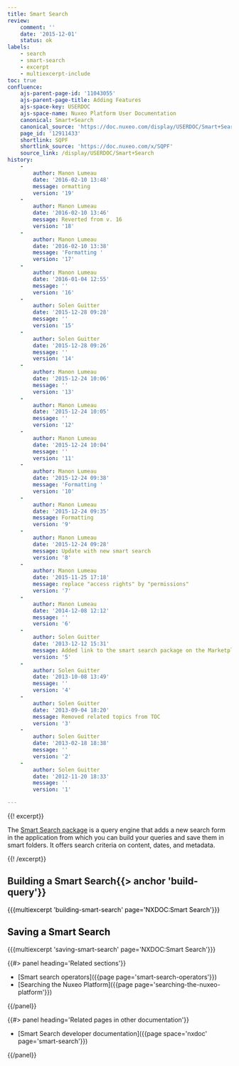 ```yaml
---
title: Smart Search
review:
    comment: ''
    date: '2015-12-01'
    status: ok
labels:
    - search
    - smart-search
    - excerpt
    - multiexcerpt-include
toc: true
confluence:
    ajs-parent-page-id: '11043055'
    ajs-parent-page-title: Adding Features
    ajs-space-key: USERDOC
    ajs-space-name: Nuxeo Platform User Documentation
    canonical: Smart+Search
    canonical_source: 'https://doc.nuxeo.com/display/USERDOC/Smart+Search'
    page_id: '12911433'
    shortlink: SQPF
    shortlink_source: 'https://doc.nuxeo.com/x/SQPF'
    source_link: /display/USERDOC/Smart+Search
history:
    - 
        author: Manon Lumeau
        date: '2016-02-10 13:48'
        message: ormatting
        version: '19'
    - 
        author: Manon Lumeau
        date: '2016-02-10 13:46'
        message: Reverted from v. 16
        version: '18'
    - 
        author: Manon Lumeau
        date: '2016-02-10 13:38'
        message: 'Formatting '
        version: '17'
    - 
        author: Manon Lumeau
        date: '2016-01-04 12:55'
        message: ''
        version: '16'
    - 
        author: Solen Guitter
        date: '2015-12-28 09:28'
        message: ''
        version: '15'
    - 
        author: Solen Guitter
        date: '2015-12-28 09:26'
        message: ''
        version: '14'
    - 
        author: Manon Lumeau
        date: '2015-12-24 10:06'
        message: ''
        version: '13'
    - 
        author: Manon Lumeau
        date: '2015-12-24 10:05'
        message: ''
        version: '12'
    - 
        author: Manon Lumeau
        date: '2015-12-24 10:04'
        message: ''
        version: '11'
    - 
        author: Manon Lumeau
        date: '2015-12-24 09:38'
        message: 'Formatting '
        version: '10'
    - 
        author: Manon Lumeau
        date: '2015-12-24 09:35'
        message: Formatting
        version: '9'
    - 
        author: Manon Lumeau
        date: '2015-12-24 09:28'
        message: Update with new smart search
        version: '8'
    - 
        author: Manon Lumeau
        date: '2015-11-25 17:18'
        message: replace "access rights" by "permissions"
        version: '7'
    - 
        author: Manon Lumeau
        date: '2014-12-08 12:12'
        message: ''
        version: '6'
    - 
        author: Solen Guitter
        date: '2013-12-12 15:31'
        message: Added link to the smart search package on the Marketplace
        version: '5'
    - 
        author: Solen Guitter
        date: '2013-10-08 13:49'
        message: ''
        version: '4'
    - 
        author: Solen Guitter
        date: '2013-09-04 18:20'
        message: Removed related topics from TOC
        version: '3'
    - 
        author: Solen Guitter
        date: '2013-02-18 18:38'
        message: ''
        version: '2'
    - 
        author: Solen Guitter
        date: '2012-11-20 18:33'
        message: ''
        version: '1'

---
```

{{! excerpt}}

The [Smart Search package](https://connect.nuxeo.com/nuxeo/site/marketplace/package/nuxeo-platform-smart-search) is a query engine that adds a new search form in the application from which you can build your queries and save them in smart folders. It offers search criteria on content, dates, and metadata.

{{! /excerpt}}

## Building a Smart Search{{> anchor 'build-query'}}

<span style="color: rgb(0,0,0);">{{{multiexcerpt 'building-smart-search' page='NXDOC:Smart Search'}}}
</span>

## <span style="color: rgb(0,0,0);">Saving a Smart Search</span>

{{{multiexcerpt 'saving-smart-search' page='NXDOC:Smart Search'}}}

<div class="row" data-equalizer data-equalize-on="medium"><div class="column medium-6">{{#> panel heading='Related sections'}}

*   [Smart search operators]({{page page='smart-search-operators'}})
*   [Searching the Nuxeo Platform]({{page page='searching-the-nuxeo-platform'}})

{{/panel}}</div><div class="column medium-6">{{#> panel heading='Related pages in other documentation'}}

*   [Smart Search developer documentation]({{page space='nxdoc' page='smart-search'}})

{{/panel}}</div></div>